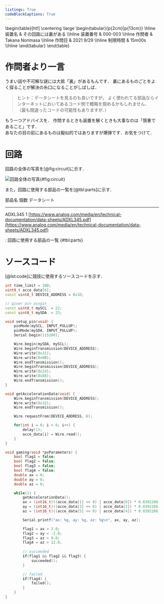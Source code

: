 ```yaml
---
listings: True
codeBlockCaptions: True
---
```


\begin{table}[ht!]
    \centering
    \large
    \begin{tabular}{p{2cm}|p{13cm}} \hline
        装置名          & その回路には裏がある \\\hline
        装置番号        & 000-003           \\\hline
        作問者          & Takana Norimasa   \\\hline
        作問日          & 2021 9/29         \\\hline
        制限時間        & 15m00s            \\\hline
    \end{tabular}
\end{table}

# 作問者より一言
うまい話や不可解な謎には大抵「裏」があるもんです．
裏にあるものごとをよく探ることが解決の糸口になることがしばしば．

> ヒント：データシートを見るのも良いですが，
よく使われてる部品ならインターネットにおいてあるコード例で概略を掴めるかもしれません．
（最も間違ったコードの可能性もありますが．）

もう一つアドバイスを．
作問するときも装置を解くときも大事なのは「慎重であること」です．  
あなたの目の前にあるものは擬似的ではありますが爆弾です．お気をつけて．

# 回路
回路の全体の写真を[@fig:circuit]に示す．

![回路全体の写真](./circuit_003.jpg){#fig:circuit}

また，回路に使用する部品の一覧を[@tbl:parts]に示す．

部品名          個数        データシート
------          ------      ------------
ADXL345         1           [https://www.analog.com/media/en/technical-documentation/data-sheets/ADXL345.pdf](https://www.analog.com/media/en/technical-documentation/data-sheets/ADXL345.pdf)

: 回路に使用する部品の一覧 {#tbl:parts}

# ソースコード
[@lst:code]に競技に使用するソースコードを示す．
```{.cpp #lst:code caption="競技に使用するソースコード" title="timer.ino"}
int time_limit = 300;
uint8_t acce_data[6];
const uint8_t DEVICE_ADDRESS = 0x1D;

// giver pin assgin
const uint8_t mySCL  = 22;
const uint8_t mySDA  = 23;

void setup_pin(void) {
	pinMode(mySCL, INPUT_PULLUP);
	pinMode(mySDA, INPUT_PULLUP);
    Serial.begin(115200);

    Wire.begin(mySDA, mySCL);
	Wire.beginTransmission(DEVICE_ADDRESS);
	Wire.write(0x31);
	Wire.write(0x0B);
	Wire.endTransmission();
	Wire.beginTransmission(DEVICE_ADDRESS);
	Wire.write(0x2d);
	Wire.write(0x08);
	Wire.endTransmission();
}

void getAccelerationData(void) {
	Wire.beginTransmission(DEVICE_ADDRESS);
	Wire.write(0x32);
	Wire.endTransmission();

	Wire.requestFrom(DEVICE_ADDRESS, 6);

	for(int i = 0; i < 6; i++) {
		delay(1);
		acce_data[i] = Wire.read();
	}
}

void gaming(void *pvParameters) {
    bool flag1 = false;
    bool flag2 = false;
    bool flag3 = false;
    bool flag4 = false;
    double ax = 0;
    double ay = 0;
    double az = 0;

	while(1) {
        getAccelerationData();
        ax = (int16_t)((acce_data[1] << 8) | acce_data[0]) * 0.0392266;
        ay = (int16_t)((acce_data[3] << 8) | acce_data[2]) * 0.0392266;
        az = (int16_t)((acce_data[5] << 8) | acce_data[4]) * 0.0392266;

        Serial.printf("ax: %g, ay: %g, az: %g\n", ax, ay, az);

        flag1 = ax > 2.0;
        flag2 = ay < -2.0;
        flag3 = az > 9.0;
        flag4 = az > 12.0;
		
		// succeeded
		if(flag1 && flag2 && flag3) {
            succeeded();
		}

		// failed
		if(flag4) {
            failed();
		}
	}
}
```
